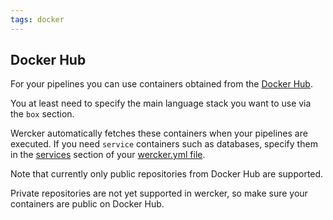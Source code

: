 ```yaml
---
tags: docker
---
```


## Docker Hub

For your pipelines you can use containers obtained from the [Docker
Hub](http://hub.docker.com).

You at least need to specify  the main language stack you want to use via the `box`
section. 

Wercker automatically fetches these containers when your
pipelines are executed. If you need `service` containers such as
databases, specify them in the [services](/docs/services/using-services.html) section of your [wercker.yml
file](/docs/wercker-yml/build-section.html).

Note that currently only public repositories from Docker Hub are supported.

Private repositories are not yet supported in wercker, so make sure your
containers are public on Docker Hub.
